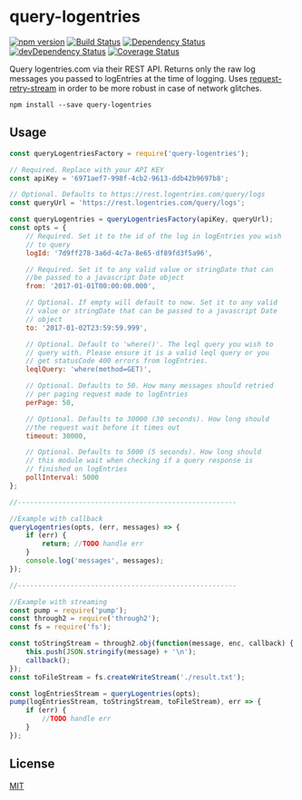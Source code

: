 # query-logentries

[![npm version](https://badge.fury.io/js/query-logentries.svg)](https://badge.fury.io/js/query-logentries) [![Build Status](https://travis-ci.org/Oligrand/query-logentries.svg?branch=master)](https://travis-ci.org/Oligrand/query-logentries) [![Dependency Status](https://david-dm.org/Oligrand/query-logentriess.svg)](https://david-dm.org/Oligrand/query-logentries) [![devDependency Status](https://david-dm.org/Oligrand/query-logentries/dev-status.svg)](https://david-dm.org/Oligrand/query-logentries#info=devDependencies) [![Coverage Status](https://coveralls.io/repos/github/Oligrand/query-logentries/badge.svg?branch=master)](https://coveralls.io/github/Oligrand/query-logentries?branch=master)

Query logentries.com via their REST API. Returns only the raw log messages you passed to logEntries at the time of logging. Uses [request-retry-stream](https://www.npmjs.com/package/request-retry-stream) in order to be more robust in case of network glitches.

	npm install --save query-logentries

## Usage

```javascript
const queryLogentriesFactory = require('query-logentries');

// Required. Replace with your API KEY
const apiKey = '6971aef7-998f-4cb2-9613-ddb42b9697b8';

// Optional. Defaults to https://rest.logentries.com/query/logs
const queryUrl = 'https://rest.logentries.com/query/logs';

const queryLogentries = queryLogentriesFactory(apiKey, queryUrl);
const opts = {
	// Required. Set it to the id of the log in logEntries you wish
	// to query
	logId: '7d9ff278-3a6d-4c7a-8e65-df89fd3f5a96',

	// Required. Set it to any valid value or stringDate that can
	//be passed to a javascript Date object
	from: '2017-01-01T00:00:00.000',

	// Optional. If empty will default to now. Set it to any valid
	// value or stringDate that can be passed to a javascript Date
	// object
	to: '2017-01-02T23:59:59.999',

	// Optional. Default to 'where()'. The leql query you wish to
	// query with. Please ensure it is a valid leql query or you
	// get statusCode 400 errors from logEntries.
	leqlQuery: 'where(method=GET)',

	// Optional. Defaults to 50. How many messages should retried
	// per paging request made to logEntries
	perPage: 50,

	// Optional. Defaults to 30000 (30 seconds). How long should
	//the request wait before it times out
	timeout: 30000,

	// Optional. Defaults to 5000 (5 seconds). How long should
	// this module wait when checking if a query response is
	// finished on logEntries
	pollInterval: 5000
};

//------------------------------------------------------

//Example with callback
queryLogentries(opts, (err, messages) => {
	if (err) {
		return; //TODO handle err
	}
	console.log('messages', messages);
});

//------------------------------------------------------

//Example with streaming
const pump = require('pump');
const through2 = require('through2');
const fs = require('fs');

const toStringStream = through2.obj(function(message, enc, callback) {
	this.push(JSON.stringify(message) + '\n');
	callback();
});
const toFileStream = fs.createWriteStream('./result.txt');

const logEntriesStream = queryLogentries(opts);
pump(logEntriesStream, toStringStream, toFileStream), err => {
	if (err) {
		//TODO handle err
	}
});

```

## License

[MIT](http://opensource.org/licenses/MIT)
